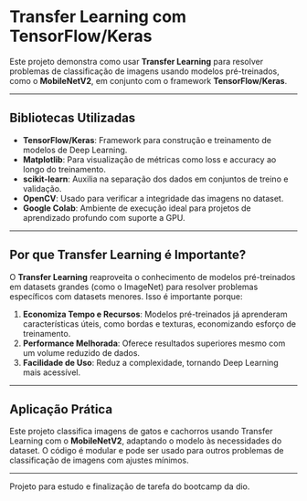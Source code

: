 # Transfer Learning com TensorFlow/Keras

Este projeto demonstra como usar **Transfer Learning** para resolver problemas de classificação de imagens usando modelos pré-treinados, como o **MobileNetV2**, em conjunto com o framework **TensorFlow/Keras**.

---

## Bibliotecas Utilizadas

- **TensorFlow/Keras**: Framework para construção e treinamento de modelos de Deep Learning.
- **Matplotlib**: Para visualização de métricas como loss e accuracy ao longo do treinamento.
- **scikit-learn**: Auxilia na separação dos dados em conjuntos de treino e validação.
- **OpenCV**: Usado para verificar a integridade das imagens no dataset.
- **Google Colab**: Ambiente de execução ideal para projetos de aprendizado profundo com suporte a GPU.

---

## Por que Transfer Learning é Importante?

O **Transfer Learning** reaproveita o conhecimento de modelos pré-treinados em datasets grandes (como o ImageNet) para resolver problemas específicos com datasets menores. Isso é importante porque:

1. **Economiza Tempo e Recursos**: Modelos pré-treinados já aprenderam características úteis, como bordas e texturas, economizando esforço de treinamento.
2. **Performance Melhorada**: Oferece resultados superiores mesmo com um volume reduzido de dados.
3. **Facilidade de Uso**: Reduz a complexidade, tornando Deep Learning mais acessível.

---

## Aplicação Prática

Este projeto classifica imagens de gatos e cachorros usando Transfer Learning com o **MobileNetV2**, adaptando o modelo às necessidades do dataset. O código é modular e pode ser usado para outros problemas de classificação de imagens com ajustes mínimos.

---

Projeto para estudo e finalização de tarefa do bootcamp da dio.
